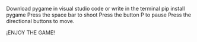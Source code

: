 Download pygame in visual studio code or write in the terminal pip install pygame
Press the space bar to shoot
Press the button P to pause
Press the directional buttons to move.

¡ENJOY THE GAME!
